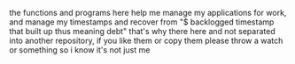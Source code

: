 the functions and programs here help me manage my applications for work,
and manage my timestamps and recover from "$ backlogged timestamp that built up thus meaning debt"
that's why there here and not separated into another repository,
if you like them or copy them please throw a watch or something so i know it's not just me

